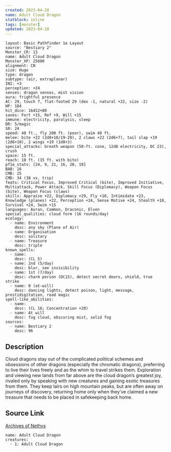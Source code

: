 ```yaml
---
created: 2023-04-28
name: Adult Cloud Dragon
statblock: inline
tags: [monster]
updated: 2023-04-28
---
```

```statblock
layout: Basic Pathfinder 1e Layout
source: "Bestiary 2"
Monster_CR: 13
name: Adult Cloud Dragon
Monster_XP: 25600
alignment: CN
size: Huge
type: dragon
subtype: (air, extraplanar)
INI: +3
perception: +24
senses: dragon senses, mist vision
aura: frightful presence
AC: 29, touch 7, flat-footed 29 (dex -1, natural +22, size -2)
HP: 184
hit_dice: 16d12+80
saves: Fort +15, Ref +9, Will +15
immune: electricity, paralysis, sleep
DR: 5/magic
SR: 24
speed: 40 ft., fly 200 ft. (poor), swim 40 ft.
melee: bite +22 (2d8+10/19-20), 2 claws +22 (2d6+7), tail slap +19 (2d6+10), 2 wings +19 (1d8+3)
special_attacks: breath weapon (50-ft. cone, 12d8 electricity, DC 23), crush
space: 15 ft.
reach: 10 ft. (15 ft. with bite)
pf1e_stats: [24, 9, 21, 16, 20, 19]
BAB: 16
CMB: 25
CMD: 34 (38 vs. trip)
feats: Critical Focus, Improved Critical (bite), Improved Initiative, Multiattack, Power Attack, Skill Focus (Diplomacy), Weapon Focus (bite), Weapon Focus (claws)
skills: Appraise +22, Diplomacy +29, Fly +10, Intimidate +23, Knowledge (planes) +22, Perception +24, Sense Motive +24, Stealth +10, Survival +24, Swim +15
languages: Auran, Common, Draconic, Elven
special_qualities: cloud form (16 rounds/day)
ecology:
  - name: Environment
    desc: any sky (Plane of Air)
  - name: Organisation
    desc: solitary
  - name: Treasure
    desc: triple
known_spells:
  - name:
    desc: (CL 5)
  - name: 2nd (5/day)
    desc: blur, see invisibility
  - name: 1st (7/day)
    desc: charm person (DC15), detect secret doors, shield, true strike
  - name: 0 (at-will)
    desc: dancing lights, detect poison, light, message, prestidigitation, read magic
spell-like_abilities:
  - name:
    desc: (CL 16; Concentration +20)
  - name: At will
    desc: fog cloud, obscuring mist, solid fog
sources:
  - name: Bestiary 2
    desc: 96
```
## Description
Cloud dragons stay out of the complicated political schemes and obsessions of other dragons (especially the chromatic dragons), preferring to live their lives freely and as the whim to travel strikes them. Exploration and viewing new lands from far above are the cloud dragon’s greatest joy, rivaled only by speaking with new creatures and gaining exotic treasures from them. They keep lairs on high mountain peaks, but are often away on journeys of discovery, returning home only when they’ve claimed a new treasure that needs to be placed in safekeeping back home.
## Source Link
[Archives of Nethys](https://aonprd.com/MonsterDisplay.aspx?ItemName=Adult%20Cloud%20Dragon)
```encounter-table
name: Adult Cloud Dragon
creatures:
  - 1: Adult Cloud Dragon
```
